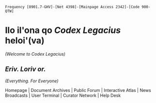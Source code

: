 `Frequency [8901.7-GHV]-[Net 4398]-[Mainpage Access 2342]-[Code 900-QTW]`

# Ilo il'ona qo *Codex Legacius* heloi'(va)
_(Welcome to Codex Legacius)_
## *Eriv. Loriv or.*   
*(Everything. For Everyone)*





Homepage | Document Archives | Public Forum | Interactive Atlas | News Broadcasts | User Terminal | Curator Network | Help Desk

